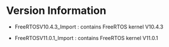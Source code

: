# Version Information

- FreeRTOSV10.4.3_Import : contains FreeRTOS kernel V10.4.3

- FreeRTOSV11.0.1_Import : contains FreeRTOS kernel V11.0.1
